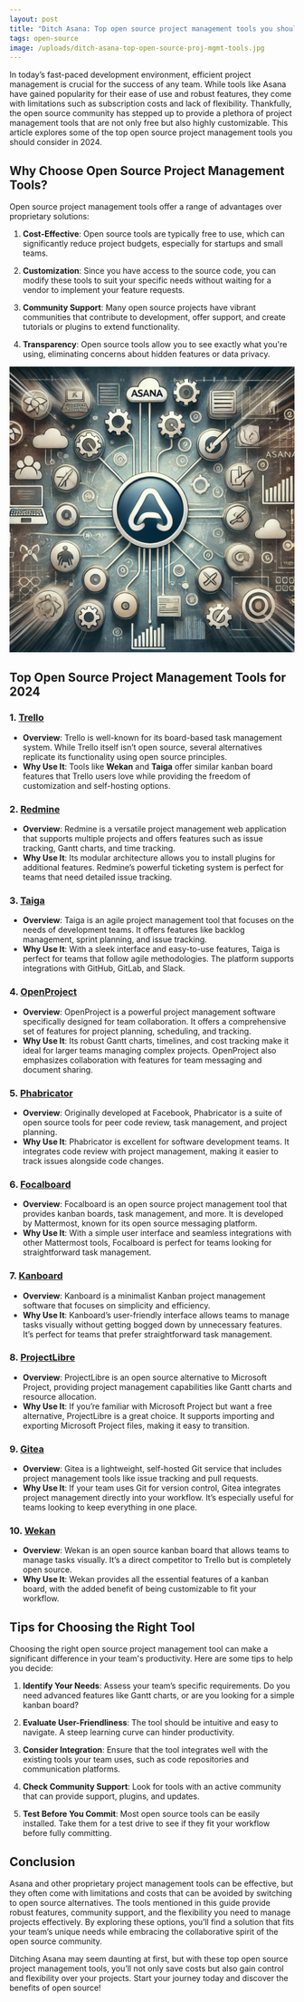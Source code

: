 ```yaml
---
layout: post
title: "Ditch Asana: Top open source project management tools you should be using"
tags: open-source
image: /uploads/ditch-asana-top-open-source-proj-mgmt-tools.jpg
---
```

In today’s fast-paced development environment, efficient project management is crucial for the success of any team. While tools like Asana have gained popularity for their ease of use and robust features, they come with limitations such as subscription costs and lack of flexibility. Thankfully, the open source community has stepped up to provide a plethora of project management tools that are not only free but also highly customizable. This article explores some of the top open source project management tools you should consider in 2024.

## Why Choose Open Source Project Management Tools?

Open source project management tools offer a range of advantages over proprietary solutions:

1. **Cost-Effective**: Open source tools are typically free to use, which can significantly reduce project budgets, especially for startups and small teams.
   
2. **Customization**: Since you have access to the source code, you can modify these tools to suit your specific needs without waiting for a vendor to implement your feature requests.

3. **Community Support**: Many open source projects have vibrant communities that contribute to development, offer support, and create tutorials or plugins to extend functionality.

4. **Transparency**: Open source tools allow you to see exactly what you're using, eliminating concerns about hidden features or data privacy.

![ditch-asana-top-open-source-proj-mgmt-tools](/uploads/ditch-asana-top-open-source-proj-mgmt-tools.jpg)

## Top Open Source Project Management Tools for 2024

### 1. **[Trello](https://trello.com)**
   - **Overview**: Trello is well-known for its board-based task management system. While Trello itself isn’t open source, several alternatives replicate its functionality using open source principles.
   - **Why Use It**: Tools like **Wekan** and **Taiga** offer similar kanban board features that Trello users love while providing the freedom of customization and self-hosting options.

### 2. **[Redmine](https://www.redmine.org)**
   - **Overview**: Redmine is a versatile project management web application that supports multiple projects and offers features such as issue tracking, Gantt charts, and time tracking.
   - **Why Use It**: Its modular architecture allows you to install plugins for additional features. Redmine’s powerful ticketing system is perfect for teams that need detailed issue tracking.

### 3. **[Taiga](https://taiga.io)**
   - **Overview**: Taiga is an agile project management tool that focuses on the needs of development teams. It offers features like backlog management, sprint planning, and issue tracking.
   - **Why Use It**: With a sleek interface and easy-to-use features, Taiga is perfect for teams that follow agile methodologies. The platform supports integrations with GitHub, GitLab, and Slack.

### 4. **[OpenProject](https://www.openproject.org)**
   - **Overview**: OpenProject is a powerful project management software specifically designed for team collaboration. It offers a comprehensive set of features for project planning, scheduling, and tracking.
   - **Why Use It**: Its robust Gantt charts, timelines, and cost tracking make it ideal for larger teams managing complex projects. OpenProject also emphasizes collaboration with features for team messaging and document sharing.

### 5. **[Phabricator](https://www.phacility.com/phabricator)**
   - **Overview**: Originally developed at Facebook, Phabricator is a suite of open source tools for peer code review, task management, and project planning.
   - **Why Use It**: Phabricator is excellent for software development teams. It integrates code review with project management, making it easier to track issues alongside code changes.

### 6. **[Focalboard](https://www.focalboard.com)**
   - **Overview**: Focalboard is an open source project management tool that provides kanban boards, task management, and more. It is developed by Mattermost, known for its open source messaging platform.
   - **Why Use It**: With a simple user interface and seamless integrations with other Mattermost tools, Focalboard is perfect for teams looking for straightforward task management.

### 7. **[Kanboard](https://kanboard.org)**
   - **Overview**: Kanboard is a minimalist Kanban project management software that focuses on simplicity and efficiency.
   - **Why Use It**: Kanboard’s user-friendly interface allows teams to manage tasks visually without getting bogged down by unnecessary features. It’s perfect for teams that prefer straightforward task management.

### 8. **[ProjectLibre](https://www.projectlibre.com)**
   - **Overview**: ProjectLibre is an open source alternative to Microsoft Project, providing project management capabilities like Gantt charts and resource allocation.
   - **Why Use It**: If you’re familiar with Microsoft Project but want a free alternative, ProjectLibre is a great choice. It supports importing and exporting Microsoft Project files, making it easy to transition.

### 9. **[Gitea](https://gitea.io)**
   - **Overview**: Gitea is a lightweight, self-hosted Git service that includes project management tools like issue tracking and pull requests.
   - **Why Use It**: If your team uses Git for version control, Gitea integrates project management directly into your workflow. It’s especially useful for teams looking to keep everything in one place.

### 10. **[Wekan](https://wekan.github.io)**
   - **Overview**: Wekan is an open source kanban board that allows teams to manage tasks visually. It’s a direct competitor to Trello but is completely open source.
   - **Why Use It**: Wekan provides all the essential features of a kanban board, with the added benefit of being customizable to fit your workflow.

## Tips for Choosing the Right Tool

Choosing the right open source project management tool can make a significant difference in your team's productivity. Here are some tips to help you decide:

1. **Identify Your Needs**: Assess your team’s specific requirements. Do you need advanced features like Gantt charts, or are you looking for a simple kanban board?
  
2. **Evaluate User-Friendliness**: The tool should be intuitive and easy to navigate. A steep learning curve can hinder productivity.

3. **Consider Integration**: Ensure that the tool integrates well with the existing tools your team uses, such as code repositories and communication platforms.

4. **Check Community Support**: Look for tools with an active community that can provide support, plugins, and updates.

5. **Test Before You Commit**: Most open source tools can be easily installed. Take them for a test drive to see if they fit your workflow before fully committing.

## Conclusion

Asana and other proprietary project management tools can be effective, but they often come with limitations and costs that can be avoided by switching to open source alternatives. The tools mentioned in this guide provide robust features, community support, and the flexibility you need to manage projects effectively. By exploring these options, you’ll find a solution that fits your team’s unique needs while embracing the collaborative spirit of the open source community. 

Ditching Asana may seem daunting at first, but with these top open source project management tools, you’ll not only save costs but also gain control and flexibility over your projects. Start your journey today and discover the benefits of open source!